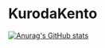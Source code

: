 # KurodaKento

[![Anurag's GitHub stats](https://github-readme-stats.vercel.app/api?username=KurodaKento0505)](https://github.com/anuraghazra/github-readme-stats)
